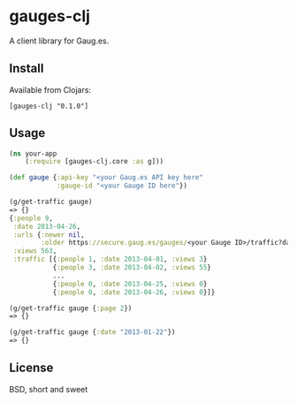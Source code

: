 gauges-clj
==========

A client library for Gaug.es.

Install
-------

Available from Clojars:

    [gauges-clj "0.1.0"]

Usage
-----

``` clojure
(ns your-app
    (:require [gauges-clj.core :as g]))

(def gauge {:api-key "<your Gaug.es API key here"
            :gauge-id "<your Gauge ID here"})

(g/get-traffic gauge)
=> {}
{:people 9,
 :date 2013-04-26,
 :urls {:newer nil,
        :older https://secure.gaug.es/gauges/<your Gauge ID>/traffic?date=2013-03-01},
 :views 563,
 :traffic [{:people 1, :date 2013-04-01, :views 3}
           {:people 3, :date 2013-04-02, :views 55}
           ...
           {:people 0, :date 2013-04-25, :views 0}
           {:people 0, :date 2013-04-26, :views 0}]}

(g/get-traffic gauge {:page 2})
=> {}

(g/get-traffic gauge {:date "2013-01-22"})
=> {}
```

License
-------

BSD, short and sweet

